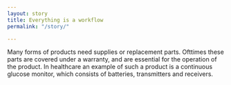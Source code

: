 ```yaml
---
layout: story
title: Everything is a workflow
permalink: "/story/"

---
```

Many forms of products need supplies or replacement parts. Ofttimes these parts are covered under a warranty, and are essential for the operation of the product. In healthcare an example of such a product is a continuous glucose monitor, which consists of batteries, transmitters and receivers.